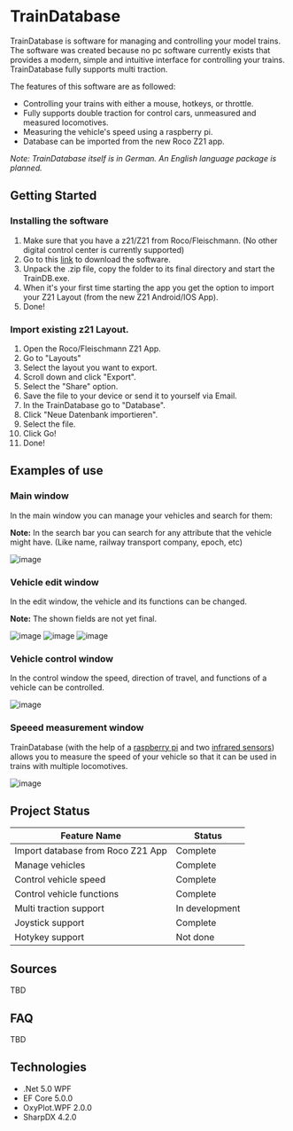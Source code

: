 # TrainDatabase
TrainDatabase is software for managing and controlling your model trains. The software was created because no pc software currently exists that provides a modern, simple and intuitive interface for controlling your trains. 
TrainDatabase fully supports multi traction. 

The features of this software are as followed: 
- Controlling your trains with either a mouse, hotkeys, or throttle.
- Fully supports double traction for control cars, unmeasured and measured locomotives. 
- Measuring the vehicle's speed using a raspberry pi. 
- Database can be imported from the new Roco Z21 app. 

*Note: TrainDatabase itself is in German. An English language package is planned.*

## Getting Started

### Installing the software

1. Make sure that you have a z21/Z21 from Roco/Fleischmann. (No other digital control center is currently supported)
2. Go to this [link](https://github.com/Jakob-Eichberger/TrainDatabase/releases) to download the software.
3. Unpack the .zip file, copy the folder to its final directory and start the TrainDB.exe.
4. When it's your first time starting the app you get the option to import your Z21 Layout (from the new Z21 Android/IOS App).
5. Done!

### Import existing z21 Layout. 
1. Open the Roco/Fleischmann Z21 App.
2. Go to "Layouts"
3. Select the layout you want to export. 
4. Scroll down and click "Export". 
5. Select the "Share" option. 
6. Save the file to your device or send it to yourself via Email.
7. In the TrainDatabase go to "Database".
8. Click "Neue Datenbank importieren".
9. Select the file.
10. Click Go!
11. Done!

## Examples of use

### Main window
In the main window you can manage your vehicles and search for them:

**Note:** In the search bar you can search for any attribute that the vehicle might have. (Like name, railway transport company, epoch, etc)

![image](https://user-images.githubusercontent.com/53713395/130352358-c94851f8-9904-4193-a374-727b4c68bfb4.png)

### Vehicle edit window

In the edit window, the vehicle and its functions can be changed.

**Note:** The shown fields are not yet final. 

![image](https://user-images.githubusercontent.com/53713395/140195384-340776e6-c6cd-4751-8758-25be618d2857.png)
![image](https://user-images.githubusercontent.com/53713395/140195396-eb63fe55-c37e-4c44-8e26-66c33d44cbee.png)
![image](https://user-images.githubusercontent.com/53713395/140195414-d8126d7a-c65a-4daf-add4-bfd68c114662.png)

### Vehicle control window

In the control window the speed, direction of travel, and functions of a vehicle can be controlled.

![image](https://user-images.githubusercontent.com/53713395/130352398-85260549-59de-4edd-8550-6c56cf23b666.png)

### Speeed measurement window

TrainDatabase (with the help of a [raspberry pi](https://www.raspberrypi.org/products/raspberry-pi-3-model-b/) and two [infrared sensors](https://amazon.de/gp/product/B07D924JHT)) allows you to measure the speed of your vehicle so that it can be used in trains with multiple locomotives.

![image](https://user-images.githubusercontent.com/53713395/130366046-f6c6b504-1d95-458e-a21c-57f4ed6ee224.png)

## Project Status

Feature Name | Status
------------ | -------------
Import database from Roco Z21 App|Complete
Manage vehicles|Complete
Control vehicle speed|Complete
Control vehicle functions|Complete
Multi traction support|In development
Joystick support|Complete
Hotykey support|Not done

## Sources
TBD

## FAQ
TBD

## Technologies

- .Net 5.0 WPF
- EF Core 5.0.0
- OxyPlot.WPF 2.0.0
- SharpDX 4.2.0
